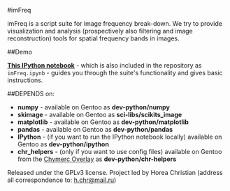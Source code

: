 #imFreq

imFreq is a script suite for image frequency break-down.
We try to provide visualization and analysis (prospectively also filtering and image reconstruction) tools for spatial frequency bands in images.

##Demo

[**This IPython notebook**](http://nbviewer.ipython.org/urls/raw2.github.com/TheChymera/imFreq/master/imFreq.ipynb?create=1) - which is also included in the repository as ```imFreq.ipynb``` - guides you through the suite's functionality and gives basic instructions.

##DEPENDS on:

* **numpy** - available on Gentoo as  **dev-python/numpy**
* **skimage** - available on Gentoo as **sci-libs/scikits_image**
* **matplotlib** - available on Gentoo as **dev-python/matplotlib**
* **pandas** - available on Gentoo as **dev-python/pandas**
* **IPython** - (if you want to run the IPython notebook locally) available on Gentoo as **dev-python/ipython**
* **chr_helpers** - (only if you want to use config files) available on Gentoo from the [Chymerc Overlay](https://github.com/TheChymera/chymeric) as  **dev-python/chr-helpers**

Released under the GPLv3 license.
Project led by Horea Christian (address all correspondence to: h.chr@mail.ru)
